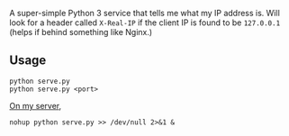 A super-simple Python 3 service that tells me what my IP address is. Will look for a header called `X-Real-IP` if the client IP is found to be `127.0.0.1` (helps if behind something like Nginx.)

Usage
-----

    python serve.py
    python serve.py <port>

[On my server](https://nikhil.io/ip),

    nohup python serve.py >> /dev/null 2>&1 &
